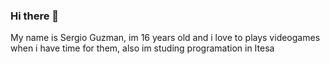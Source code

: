 ### Hi there 👋
My name is Sergio Guzman, im 16 years old and i love to plays videogames when i have time for them, also im studing programation in Itesa
<!--
**SergioAlbertG/SergioAlbertG** is a ✨ _special_ ✨ repository because its `README.md` (this file) appears on your GitHub profile.

Here are some ideas to get you started:

- 🔭 I’m currently working on ...
- 🌱 I’m currently learning ...
- 👯 I’m looking to collaborate on ...
- 🤔 I’m looking for help with ...
- 💬 Ask me about ...
- 📫 How to reach me: ...
- 😄 Pronouns: ...
- ⚡ Fun fact: ...
-->
